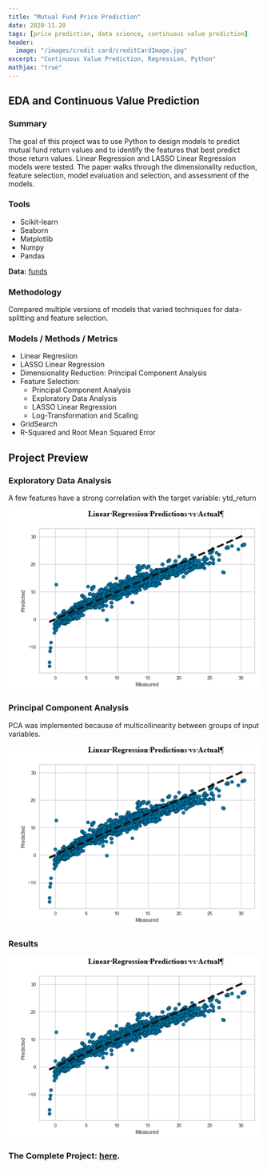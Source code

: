 ```yaml
---
title: "Mutual Fund Price Prediction"
date: 2020-11-20
tags: [price prediction, data science, continuous value prediction]
header:
  image: "/images/credit card/creditCardImage.jpg"
excerpt: "Continuous Value Prediction, Regression, Python"
mathjax: "true"
---
```


## EDA and Continuous Value Prediction

### Summary

The goal of this project was to use Python to design models to predict mutual fund return values and to identify the features that best predict those return values. Linear Regression and LASSO Linear Regression models were tested. The paper walks through the dimensionality reduction, feature selection, model evaluation and selection, and assessment of the models.

### Tools

* Scikit-learn
* Seaborn
* Matplotlib
* Numpy
* Pandas


**Data:** [funds](https://www.kaggle.com/stefanoleone992/mutual-funds-and-etfs?select=Mutual+Funds.csv)

### Methodology

Compared multiple versions of models that varied techniques for data-splitting and feature selection.

### Models / Methods / Metrics

* Linear Regresiion
* LASSO Linear Regression
* Dimensionality Reduction: Principal Component Analysis
* Feature Selection:
  * Principal Component Analysis
  * Exploratory Data Analysis
  + LASSO Linear Regression
  + Log-Transformation and Scaling
* GridSearch
* R-Squared and Root Mean Squared Error

## Project Preview

### Exploratory Data Analysis

A few features have a strong correlation with the target variable: ytd_return

![Correlation](/images/funds/Results.PNG)

### Principal Component Analysis

PCA was implemented because of multicollinearity between groups of input variables.

![PCA](/images/funds/Results.PNG)

### Results

![Results](/images/funds/Results.PNG)


### The Complete Project: [here](https://github.com/MaryDonovanMartello/).
